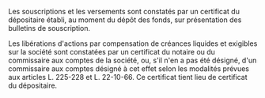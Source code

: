 Les souscriptions et les versements sont constatés par un certificat du dépositaire établi, au moment du dépôt des fonds, sur présentation des bulletins de souscription.

Les libérations d'actions par compensation de créances liquides et exigibles sur la société sont constatées par un certificat du notaire ou du commissaire aux comptes de la société, ou, s'il n'en a pas été désigné, d'un commissaire aux comptes désigné à cet effet selon les modalités prévues aux articles L. 225-228 et L. 22-10-66. Ce certificat tient lieu de certificat du dépositaire.
